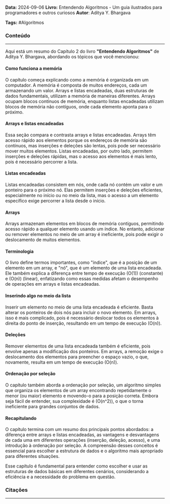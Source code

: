 **Data:** 2024-09-06
**Livro:**  Entendendo Algoritmos - Um guia ilustrados para programadores e outros curiosos
**Autor**:  Aditya Y. Bhargava

**Tags:** #Algoritmos

### Conteúdo
----------------
Aqui está um resumo do Capítulo 2 do livro **"Entendendo Algoritmos"** de Aditya Y. Bhargava, abordando os tópicos que você mencionou:

#### Como funciona a memória
O capítulo começa explicando como a memória é organizada em um computador. A memória é composta de muitos endereços, cada um armazenando um valor. Arrays e listas encadeadas, duas estruturas de dados fundamentais, utilizam a memória de maneiras diferentes. Arrays ocupam blocos contínuos de memória, enquanto listas encadeadas utilizam blocos de memória não contíguos, onde cada elemento aponta para o próximo.

#### Arrays e listas encadeadas
Essa seção compara e contrasta arrays e listas encadeadas. Arrays têm acesso rápido aos elementos porque os endereços de memória são contínuos, mas inserções e deleções são lentas, pois pode ser necessário mover muitos elementos. Listas encadeadas, por outro lado, permitem inserções e deleções rápidas, mas o acesso aos elementos é mais lento, pois é necessário percorrer a lista.

#### Listas encadeadas
Listas encadeadas consistem em nós, onde cada nó contém um valor e um ponteiro para o próximo nó. Elas permitem inserções e deleções eficientes, especialmente no início ou no meio da lista, mas o acesso a um elemento específico exige percorrer a lista desde o início.

#### Arrays
Arrays armazenam elementos em blocos de memória contíguos, permitindo acesso rápido a qualquer elemento usando um índice. No entanto, adicionar ou remover elementos no meio de um array é ineficiente, pois pode exigir o deslocamento de muitos elementos.

#### Terminologia
O livro define termos importantes, como "índice", que é a posição de um elemento em um array, e "nó", que é um elemento de uma lista encadeada. Ele também explica a diferença entre tempo de execução \(O(1)\) (constante) e \(O(n)\) (linear), enfatizando como essas medidas afetam o desempenho de operações em arrays e listas encadeadas.

#### Inserindo algo no meio da lista
Inserir um elemento no meio de uma lista encadeada é eficiente. Basta alterar os ponteiros de dois nós para incluir o novo elemento. Em arrays, isso é mais complicado, pois é necessário deslocar todos os elementos à direita do ponto de inserção, resultando em um tempo de execução \(O(n)\).

#### Deleções
Remover elementos de uma lista encadeada também é eficiente, pois envolve apenas a modificação dos ponteiros. Em arrays, a remoção exige o deslocamento dos elementos para preencher o espaço vazio, o que, novamente, resulta em um tempo de execução \(O(n)\).

#### Ordenação por seleção
O capítulo também aborda a ordenação por seleção, um algoritmo simples que organiza os elementos de um array encontrando repetidamente o menor (ou maior) elemento e movendo-o para a posição correta. Embora seja fácil de entender, sua complexidade é \(O(n^2)\), o que o torna ineficiente para grandes conjuntos de dados.

#### Recapitulando
O capítulo termina com um resumo dos principais pontos abordados: a diferença entre arrays e listas encadeadas, as vantagens e desvantagens de cada uma em diferentes operações (inserção, deleção, acesso), e uma introdução à ordenação por seleção. A compreensão desses conceitos é essencial para escolher a estrutura de dados e o algoritmo mais apropriado para diferentes situações.

Esse capítulo é fundamental para entender como escolher e usar as estruturas de dados básicas em diferentes cenários, considerando a eficiência e a necessidade do problema em questão.
### Citações
---------

